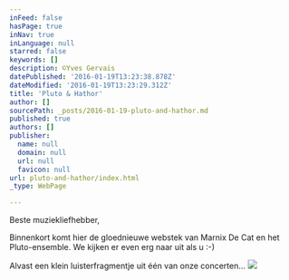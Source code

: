 ```yaml
---
inFeed: false
hasPage: true
inNav: true
inLanguage: null
starred: false
keywords: []
description: ©Yves Gervais
datePublished: '2016-01-19T13:23:38.878Z'
dateModified: '2016-01-19T13:23:29.312Z'
title: 'Pluto & Hathor'
author: []
sourcePath: _posts/2016-01-19-pluto-and-hathor.md
published: true
authors: []
publisher:
  name: null
  domain: null
  url: null
  favicon: null
url: pluto-and-hathor/index.html
_type: WebPage

---
```

Beste muziekliefhebber,

Binnenkort komt hier de gloednieuwe webstek van Marnix De Cat en het Pluto-ensemble. We kijken er even erg naar uit als u :-)

Alvast een klein luisterfragmentje uit één van onze concerten...
![](https://s3-us-west-2.amazonaws.com/the-grid-img/p/07ba8c87ddf622eb8375571971abc48b417188a8.jpg)